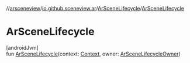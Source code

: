 //[arsceneview](../../../index.md)/[io.github.sceneview.ar](../index.md)/[ArSceneLifecycle](index.md)/[ArSceneLifecycle](-ar-scene-lifecycle.md)

# ArSceneLifecycle

[androidJvm]\
fun [ArSceneLifecycle](-ar-scene-lifecycle.md)(context: [Context](https://developer.android.com/reference/kotlin/android/content/Context.html), owner: [ArSceneLifecycleOwner](../-ar-scene-lifecycle-owner/index.md))
